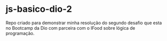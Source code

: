 # js-basico-dio-2
Repo criado para demonstrar minha resolução do segundo desafio que esta no Bootcamp da Dio com parceira com o IFood sobre lógica de programação.
